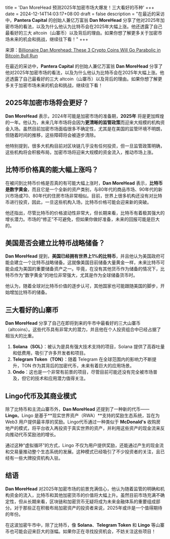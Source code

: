 title = 'Dan MoreHead 预测2025年加密市场大爆发！三大看好的币种'
+++
date = 2024-12-14T14:03:17+08:00
draft = false
description = "在最近的采访中，**Pantera Capital** 的创始人兼亿万富翁 **Dan MoreHead** 分享了他对2025年加密市场的看法，以及为什么他认为比特币会在2025年大幅上涨。他还透露了自己最看好的三大 altcoin（山寨币）以及背后的理由。如果你想了解更多关于加密市场未来的机会和挑战，继续往下看！"
+++

来源：[Billionaire Dan Morehead: These 3 Crypto Coins Will Go Parabolic in Bitcoin Bull Run](https://www.youtube.com/watch?v=47kSvkHqqGM)

在最近的采访中，**Pantera Capital** 的创始人兼亿万富翁 **Dan MoreHead** 分享了他对2025年加密市场的看法，以及为什么他认为比特币会在2025年大幅上涨。他还透露了自己最看好的三大 altcoin（山寨币）以及背后的理由。如果你想了解更多关于加密市场未来的机会和挑战，继续往下看！

## 2025年加密市场将会更好？

**Dan MoreHead** 表示，2024年可能是加密市场的准备期，**2025年** 将是更加辉煌的一年。他认为，未来几年市场将会因为**更清晰的监管政策**而迎来大规模的机构资金入场。虽然目前加密市场面临很多不确定性，尤其是在美国的监管环境不明朗，但随着时间的推移，这些障碍将会被逐步清除。

他特别提到，很多大机构目前对区块链几乎没有任何投资，但一旦监管政策明确，这些机构将会积极布局，加密市场将迎来大规模的资金流入，推动市场上涨。

## 比特币价格真的能大幅上涨吗？

在被问到比特币价格是否真的有可能大幅上涨时，**Dan MoreHead** 表示，**比特币是数字黄金**，而且它是一个全新的资产类别，与80年代的商品市场、90年代的新兴市场或70、80年代的住房市场非常相似。目前，世界上很多机构还没有对比特币进行投资，因此，一旦这些机构入场，比特币价格可能会迎来新的突破。

他还指出，尽管比特币的价格波动性非常大，但长期来看，比特币有着极其强大的增长潜力。市场的“修正”不可避免，但如果你做好准备，未来的回报可能是巨大的。

## 美国是否会建立比特币战略储备？

**Dan MoreHead** 提到，**美国已经拥有世界上1%的比特币**，并且他认为美国政府可能会建立一个比特币战略储备。这就像美国目前储备大量黄金一样，未来比特币可能会成为美国的重要储备资产之一。毕竟，在没有其他货币作为储备的情况下，比特币作为“数字黄金”的地位非常强大，尤其是作为全球储备货币时。

他认为，随着全球对比特币价值的逐步认可，其他国家也可能跟随美国的脚步，开始增加比特币的储备。

## 三大看好的山寨币

**Dan MoreHead** 分享了自己在即将到来的牛市中最看好的三大山寨币（altcoins）。这些代币具有非常大的潜力，并且他在个人投资组合中已经占据了相当大的比重。

1. **Solana（SOL）**：被认为是具有强大技术支持的项目，Solana 提供了高吞吐量和低费用，吸引了许多开发者和项目。
2. **Telegram Token（TON）**：随着 Telegram 在全球范围内的影响力不断提升，TON 作为其背后的加密代币，未来有着巨大的应用场景。
3. **Ondo**：这也是一个非常有前景的项目，尽管目前可能还没有完全被市场普及，但它的技术和应用潜力值得关注。

## Lingo代币及其商业模式

除了比特币和主流山寨币外，**Dan MoreHead** 还提到了一种新的代币——**Lingo**。Lingo 是基于**现实世界资产（RWA）**支持的奖励生态系统，旨在为 Web3 用户提供最丰厚的奖励。Lingo代币通过一种类似于 **McDonald's** 收购房地产的模式，将平台收入再投资于真实世界的资产，并利用这些资产的现金流来反向推动代币奖励池的增长。

通过这种“虚拟循环”的方式，Lingo 不仅为用户提供奖励，还能通过产生的现金流和交易量推动整个生态系统的发展。这种模式已经吸引了不少投资者的关注，且已经有一些大牌投资机构入驻。

## 结语

**Dan MoreHead** 对2025年加密市场的前景充满信心，他认为随着监管的明确和机构资金的流入，比特币和其他加密货币的价值将大幅上升。虽然目前市场充满不确定性，但从长期来看，区块链和加密货币无疑将成为未来金融体系的重要组成部分。对于那些正在积极布局加密资产的投资者来说，2025年或许是一个值得期待的年份。

在这波加密牛市中，除了比特币，像 **Solana**、**Telegram Token** 和 **Lingo** 等山寨币也可能会迎来巨大的涨幅。如果你正在寻找投资机会，不妨关注这些项目！
